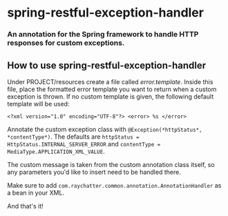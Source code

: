 # spring-restful-exception-handler
### An annotation for the Spring framework to handle HTTP responses for custom exceptions.

## How to use spring-restful-exception-handler
Under PROJECT/resources create a file called *error.template*. Inside this file, place the formatted error template you want to return when a custom exception is thrown. If no custom template is given, the following default template will be used:

```<?xml version="1.0" encoding="UTF-8"?> <error> %s </error>```

Annotate the custom exception class with `@Exception(*httpStatus*, *contentType*)`.
The defaults are `httpStatus = HttpStatus.INTERNAL_SERVER_ERROR` and `contentType = MediaType.APPLICATION_XML_VALUE`.

The custom message is taken from the custom annotation class itself, so any parameters you'd like to insert need to be handled there.

Make sure to add `com.raychatter.common.annotation.AnnotationHandler` as a bean in your XML.

And that's it!


